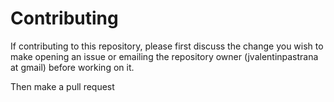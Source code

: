# Contributing
If contributing to this repository, please first discuss the change you wish to make opening an issue or emailing the repository owner (jvalentinpastrana at gmail) before working on it.

Then make a pull request

